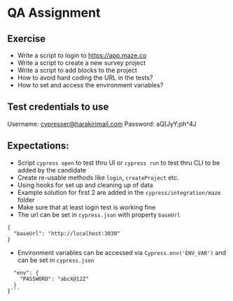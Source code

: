 # QA Assignment

## Exercise

- Write a script to login to https://app.maze.co
- Write a script to create a new survey project
- Write a script to add blocks to the project
- How to avoid hard coding the URL in the tests?
- How to set and access the environment variables?

## Test credentials to use

Username: cypresser@harakirimail.com
Password: aQ[JyY;ph^4J

## Expectations:

- Script `cypress open` to test thru UI or `cypress run` to test thru CLI to be added by the candidate
- Create re-usable methods like `login`, `createProject` etc.
- Using hooks for set up and cleaning up of data
- Example solution for first 2 are added in the `cypress/integration/maze` folder
- Make sure that at least login test is working fine
- The url can be set in `cypress.json` with property `baseUrl`

```
{
  "baseUrl": "http://localhost:3030"
}
```

- Environment variables can be accessed via `Cypress.env('ENV_VAR')` and can be set in `cypress.json`

````{
  "env": {
    "PASSWORD": "abcX@12Z"
  }
}```
````
